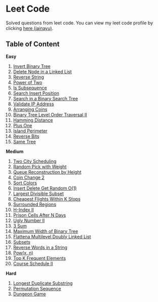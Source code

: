 # Leet Code
Solved questions from leet code. You can view my leet code profile by clicking [here (jainayu)](https://leetcode.com/jainayu/).

## Table of Content

**Easy**
1. [Invert Binary Tree](https://github.com/jainayu/Leet-Code/blob/master/June2020LeetCodingChallenge/Week%201:%20June%201st%E2%80%93June%207th/InvertBinaryTree.cpp "InvertBinaryTree.cpp") 
2. [Delete Node in a Linked List](https://github.com/jainayu/Leet-Code/blob/master/June2020LeetCodingChallenge/Week%201:%20June%201st%E2%80%93June%207th/DeleteNodeinaLinkedList.cpp "DeleteNodeinaLinkedList.cpp")
3. [Reverse String](https://github.com/jainayu/Leet-Code/blob/master/June2020LeetCodingChallenge/Week%201:%20June%201st%E2%80%93June%207th/ReverseString.cpp "ReverseString.cpp")
4. [Power of Two](https://github.com/jainayu/Leet-Code/blob/master/June2020LeetCodingChallenge/Week%202:%20June%208th%E2%80%93June%2014th/PowerofTwo.cpp "PowerofTwo.cpp")
5. [Is Subsequence](https://github.com/jainayu/Leet-Code/blob/master/June2020LeetCodingChallenge/Week%202:%20June%208th%E2%80%93June%2014th/IsSubsequence.cpp "IsSubsequence.cpp")
6. [Search Insert Position](https://github.com/jainayu/Leet-Code/blob/master/June2020LeetCodingChallenge/Week%202:%20June%208th%E2%80%93June%2014th/SearchInsertPosition.cpp "SearchInsertPosition.cpp")
7. [Search in a Binary Search Tree](https://github.com/jainayu/Leet-Code/blob/master/June2020LeetCodingChallenge/Week%203:%20June%2015th%E2%80%93June%2021st/SearchinaBinarySearchTree.cpp "SearchinaBinarySearchTree.cpp")
8. [Validate IP Address](https://github.com/jainayu/Leet-Code/blob/master/June2020LeetCodingChallenge/Week%203:%20June%2015th%E2%80%93June%2021st/ValidateIPAddress.cpp)
9. [Arranging Coins](https://github.com/jainayu/Leet-Code/blob/master/July2020LeetCodingChallenge/Week%201:%20July%201st%20-%20July%207th/ArrangingCoins.cpp "ArrangingCoins.cpp")
10. [Binary Tree Level Order Traversal II](https://github.com/jainayu/Leet-Code/blob/master/July2020LeetCodingChallenge/Week%201:%20July%201st%20-%20July%207th/BinaryTreeLevelOrderTraversalII.cpp "BinaryTreeLevelOrderTraversalII.cpp")
11. [Hamming Distance](https://github.com/jainayu/Leet-Code/blob/master/July2020LeetCodingChallenge/Week%201:%20July%201st%20-%20July%207th/HammingDistance.cpp "HammingDistance.cpp")
12. [Plus One](https://github.com/jainayu/Leet-Code/blob/master/July2020LeetCodingChallenge/Week%201:%20July%201st%20-%20July%207th/PlusOne.cpp "PlusOne.cpp")
13. [Island Perimeter](https://github.com/jainayu/Leet-Code/blob/master/July2020LeetCodingChallenge/Week%201:%20July%201st%20-%20July%207th/IslandPerimeter.cpp "IslandPerimeter.cpp")
14. [Reverse Bits](https://github.com/jainayu/Leet-Code/blob/master/July2020LeetCodingChallenge/Week%202:%20July%208th%20-%20July%2014th/ReverseBits.cpp "ReverseBits.cpp")
15. [Same Tree](https://github.com/jainayu/Leet-Code/blob/master/July2020LeetCodingChallenge/Week%202:%20July%208th%20-%20July%2014th/SameTree.cpp "SameTree.cpp")

**Medium**
1. [Two City Scheduling](https://github.com/jainayu/Leet-Code/blob/master/June2020LeetCodingChallenge/Week%201:%20June%201st%E2%80%93June%207th/TwoCityScheduling.cpp "TwoCityScheduling.cpp")
2. [Random Pick with Weight](https://github.com/jainayu/Leet-Code/blob/master/June2020LeetCodingChallenge/Week%201:%20June%201st%E2%80%93June%207th/RandomPickwithWeight.cpp "RandomPickwithWeight.cpp")
3. [Queue Reconstruction by Height](https://github.com/jainayu/Leet-Code/blob/master/June2020LeetCodingChallenge/Week%201:%20June%201st%E2%80%93June%207th/QueueReconstructionbyHeight.cpp "QueueReconstructionbyHeight.cpp")
4. [Coin Change 2](https://github.com/jainayu/Leet-Code/blob/master/June2020LeetCodingChallenge/Week%201:%20June%201st%E2%80%93June%207th/CoinChange2.cpp "CoinChange2.cpp")
5. [Sort Colors](https://github.com/jainayu/Leet-Code/blob/master/June2020LeetCodingChallenge/Week%202:%20June%208th%E2%80%93June%2014th/SortColors.cpp)
6. [Insert Delete Get Random O(1)](https://github.com/jainayu/Leet-Code/blob/master/June2020LeetCodingChallenge/Week%202:%20June%208th%E2%80%93June%2014th/InsertDeleteGetRandomO(1).java "InsertDeleteGetRandomO(1).java")
7. [Largest Divisible Subset](https://github.com/jainayu/Leet-Code/blob/master/June2020LeetCodingChallenge/Week%202:%20June%208th%E2%80%93June%2014th/LargestDivisibleSubset.cpp "LargestDivisibleSubset.cpp")
8. [Cheapest Flights Within K Stops](https://github.com/jainayu/Leet-Code/blob/master/June2020LeetCodingChallenge/Week%202:%20June%208th%E2%80%93June%2014th/CheapestFlightsWithinKStops.cpp "CheapestFlightsWithinKStops.cpp")
9. [Surrounded Regions](https://github.com/jainayu/Leet-Code/blob/master/June2020LeetCodingChallenge/Week%203:%20June%2015th%E2%80%93June%2021st/SurroundedRegions.cpp)
10. [H-Index II](https://github.com/jainayu/Leet-Code/blob/master/June2020LeetCodingChallenge/Week%203:%20June%2015th%E2%80%93June%2021st/H-IndexII.cpp)
11. [Prison Cells After N Days](https://github.com/jainayu/Leet-Code/blob/master/July2020LeetCodingChallenge/Week%201:%20July%201st%20-%20July%207th/PrisonCellsAfterNDays.cpp "PrisonCellsAfterNDays.cpp")
12. [Ugly Number II](https://github.com/jainayu/Leet-Code/blob/master/July2020LeetCodingChallenge/Week%201:%20July%201st%20-%20July%207th/UglyNumberII.cpp "UglyNumberII.cpp")
13. [3 Sum](https://github.com/jainayu/Leet-Code/blob/master/July2020LeetCodingChallenge/Week%202:%20July%208th%20-%20July%2014th/3Sum.cpp "3Sum.cpp")
14. [Maximum Width of Binary Tree](https://github.com/jainayu/Leet-Code/blob/master/July2020LeetCodingChallenge/Week%202:%20July%208th%20-%20July%2014th/MaximumWidthofBinaryTree.cpp "MaximumWidthofBinaryTree.cpp")
15. [Flattena Multilevel Doubly Linked List](https://github.com/jainayu/Leet-Code/blob/master/July2020LeetCodingChallenge/Week%202:%20July%208th%20-%20July%2014th/FlattenaMultilevelDoublyLinkedList.cpp "FlattenaMultilevelDoublyLinkedList.cpp")
16. [Subsets](https://github.com/jainayu/Leet-Code/blob/master/July2020LeetCodingChallenge/Week%202:%20July%208th%20-%20July%2014th/Subsets.cpp "Subsets.cpp")
17. [Reverse Words in a String](https://github.com/jainayu/Leet-Code/blob/master/July2020LeetCodingChallenge/Week%203:%20July%2015th%20-%20July%2021st/ReverseWordsinaString.cpp "ReverseWordsinaString.cpp")
18. [Pow(x, n)](https://github.com/jainayu/Leet-Code/blob/master/July2020LeetCodingChallenge/Week%203:%20July%2015th%20-%20July%2021st/Pow(x%2Cn).cpp "Pow(x, n).cpp")
19. [Top K Frequent Elements](https://github.com/jainayu/Leet-Code/blob/master/July2020LeetCodingChallenge/Week%203:%20July%2015th%20-%20July%2021st/TopKFrequentElements.cpp "TopKFrequentElements.cpp")
20. [Course Schedule II](https://github.com/jainayu/Leet-Code/blob/master/July2020LeetCodingChallenge/Week%203:%20July%2015th%20-%20July%2021st/CourseScheduleII.java "CourseScheduleII.java")

**Hard**
1. [Longest Duplicate Substring](https://github.com/jainayu/Leet-Code/blob/master/June2020LeetCodingChallenge/Week%203:%20June%2015th%E2%80%93June%2021st/LongestDuplicateSubstring.cpp "LongestDuplicateSubstring.cpp")
2. [Permutation Sequence](https://github.com/jainayu/Leet-Code/blob/master/June2020LeetCodingChallenge/Week%203:%20June%2015th%E2%80%93June%2021st/PermutationSequence.cpp "PermutationSequence.cpp")
3. [Dungeon Game](https://github.com/jainayu/Leet-Code/blob/master/June2020LeetCodingChallenge/Week%203:%20June%2015th%E2%80%93June%2021st/DungeonGame.cpp "DungeonGame.cpp")
    
